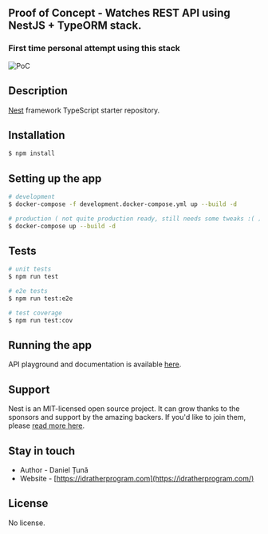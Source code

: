 ## Proof of Concept - Watches REST API using NestJS + TypeORM stack.
### First time personal attempt using this stack

![PoC](https://cv-variants-bucket.s3.eu-central-1.amazonaws.com/poc.png)

## Description

[Nest](https://github.com/nestjs/nest) framework TypeScript starter repository.

## Installation

```bash
$ npm install
```

## Setting up the app

```bash
# development
$ docker-compose -f development.docker-compose.yml up --build -d

# production ( not quite production ready, still needs some tweaks :( )
$ docker-compose up --build -d
```

## Tests 

```bash
# unit tests
$ npm run test

# e2e tests
$ npm run test:e2e

# test coverage
$ npm run test:cov
```

## Running the app

API playground and documentation is available [here](http://localhost:3000/api).

## Support

Nest is an MIT-licensed open source project. It can grow thanks to the sponsors and support by the amazing backers. If you'd like to join them, please [read more here](https://docs.nestjs.com/support).

## Stay in touch

- Author - Daniel Țună
- Website - [https://idratherprogram.com](https://idratherprogram.com/)

## License
No license.